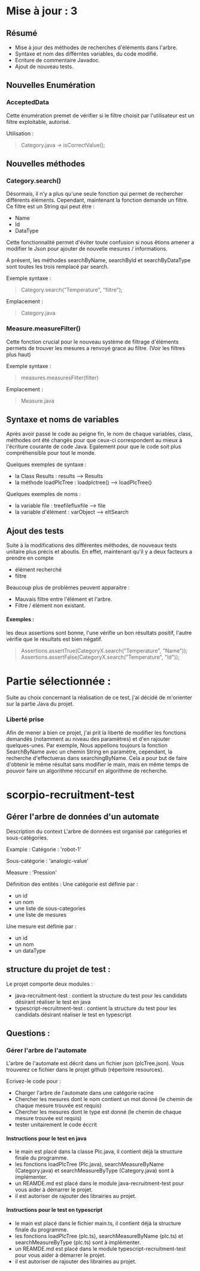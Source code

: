 # Mise à jour : 3

## Résumé 
- Mise à jour des méthodes de recherches d'éléments dans l'arbre.
- Syntaxe et nom des différntes variables, du code modifié.
- Ecriture de commentaire Javadoc.
- Ajout de nouveau tests.

## Nouvelles Enumération

### AcceptedData 

Cette énumération premet de vérifier si le filtre choisit par l'utilisateur est un filtre exploitable, autorisé. 

Utilisation :
> Category.java -> isCorrectValue();

## Nouvelles méthodes

### Category.search()

Désormais, il n'y a plus qu'une seule fonction qui permet de rechercher différents éléments.
Cependant, maintenant la fonction demande un filtre. Ce filtre est un String qui peut être : 
- Name
- Id
- DataType

Cette fonctionnalité permet d'éviter toute confusion si nous êtions amener a modifier le Json pour ajouter de nouvelle mesures / informations.

A présent, les méthodes searchByName, searchById et searchByDataType sont toutes les trois remplacé par search. 

Exemple syntaxe :
> Category.search("Temperature", "filtre");

Emplacement : 
> Category.java

### Measure.measureFilter()

Cette fonction crucial pour le nouveau système de filtrage d'éléments permets de trouver les mesures a renvoyé grace au filtre. (Voir les filtres plus haut)

Exemple syntaxe : 
> measures.measuresFilter(filter)

Emplacement :
> Measure.java 


## Syntaxe et noms de variables

Après avoir passé le code au peigne fin, le nom de chaque variables, class, méthodes ont été changés pour que ceux-ci correspondent au mieux à l'écriture courante de code Java. Egalement pour que le code soit plus compréhensible pour tout le monde. 

Quelques exemples de syntaxe :
- la Class Results : results --> Results
- la méthode loadPlcTree : loadplctree() --> loadPlcTree() 

Quelques exemples de noms :
- la variable file : treefilefluxfile --> file 
- la variable d'élément : varObject --> eltSearch

## Ajout des tests

Suite à la modifications des différentes méthodes, de nouveaux tests unitaire plus précis et aboutis. En effet, maintenant qu'il y a deux facteurs a prendre en compte

- élément recherché
- filtre

Beaucoup plus de problèmes peuvent apparaitre :

- Mauvais filtre entre l'élément et l'arbre.
- Filtre / élément non existant.

#### Exemples :

les deux assertions sont bonne, l'une vérifie un bon résultats positif, l'autre vérifie que le résultats est bien négatif.

> Assertions.assertTrue(CategoryX.search("Temperature", "Name")); 
> Assertions.assertFalse(CategoryX.search("Temperature", "Id"));

# Partie sélectionnée :

Suite au choix concernant la réalisation de ce test, j'ai décidé de m'orienter sur la partie Java du projet.

### Liberté prise 

Afin de mener à bien ce projet, j'ai prit la liberté de modifier les fonctions demandés (notamment au niveau des paramètres) et d'en rajouter quelques-unes.
Par exemple, Nous appellons toujours la fonction SearchByName avec un chemin String en paramètre, cependant, la recherche d'effectueras dans searchingByName.
Cela a pour but de faire d'obtenir le même résultat sans modifier le main, mais en même temps de pouvoir faire un algorithme réccursif en algorithme de recherche.


# scorpio-recruitment-test

## Gérer l'arbre de données d'un automate

Description du context
L'arbre de données est organisé par catégories et sous-catégories.

Example :
Catégorie : 'robot-1'

Sous-catégorie : 'analogic-value'

Measure : 'Pression'

Définition des entités :
Une catégorie est définie par :

- un id
- un nom
- une liste de sous-categories
- une liste de mesures

Une mesure est définie par :

- un id
- un nom
- un dataType

## structure du projet de test :

Le projet comporte deux modules : 

- java-recruitment-test : contient la structure du test pour les candidats désirant réaliser le test en java
- typescript-recruitment-test : contient la structure du test pour les candidats désirant réaliser le test en typescript

## Questions :

### Gérer l'arbre de l'automate
L'arbre de l'automate est décrit dans un fichier json (plcTree.json). Vous trouverez ce fichier dans le projet github (répertoire resources).

Ecrivez-le code pour :

- Charger l'arbre de l'automate dans une catégorie racine
- Chercher les mesures dont le nom contient un mot donné (le chemin de chaque mesure trouvée est requis)
- Chercher les mesures dont le type est donné (le chemin de chaque mesure trouvée est requis)
- tester unitairement le code éccrit

#### Instructions pour le test en java
 - le main est placé dans la classe Plc.java, il contient déjà la structure finale du programme.
 - les fonctions loadPlcTree (Plc.java), searchMeasureByName (Category.java) et searchMeasureByType (Category.java) sont à implémenter.
 - un REAMDE.md est placé dans le module java-recruitment-test pour vous aider à démarrer le projet.
 - il est autoriser de rajouter des librairies au projet.

#### Instructions pour le test en typescript
- le main est placé dans le fichier main.ts, il contient déjà la structure finale du programme.
- les fonctions loadPlcTree (plc.ts), searchMeasureByName (plc.ts) et searchMeasureByType (plc.ts) sont à implémenter.
- un REAMDE.md est placé dans le module typescript-recruitment-test pour vous aider à démarrer le projet.
- il est autoriser de rajouter des librairies au projet.
